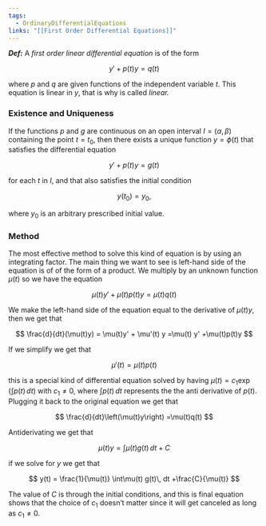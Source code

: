 ```yaml
---
tags:
  - OrdinaryDifferentialEquations
links: "[[First Order Differential Equations]]"
---
```

*********Def:********* A _first order linear differential equation_ is of the form

$$ y' +p(t)y= q(t) $$

where $p$ and $q$ are given functions of the independent variable $t$. This equation is linear in $y$, that is why is called _linear._

### Existence and Uniqueness

If the functions $p$ and $g$ are continuous on an open interval $I=(\alpha, \beta)$ containing the point $t = t_0$, then there exists a unique function $y = \phi(t)$ that satisfies the differential equation

$$ y' + p(t)y = g(t) $$

for each $t$ in $I$, and that also satisfies the initial condition

$$ y(t_0) = y_0, $$

where $y_0$ is an arbitrary prescribed initial value.

### Method

The most effective method to solve this kind of equation is by using an integrating factor. The main thing we want to see is left-hand side of the equation is of of the form of a product. We multiply by an unknown function $\mu(t)$ so we have the equation

$$ \mu(t) y' +\mu(t)p(t)y= \mu(t)q(t) $$

We make the left-hand side of the equation equal to the derivative of $\mu (t) y$, then we get that

$$ \frac{d}{dt}(\mu(t)y) = \mu(t)y' + \mu'(t) y =\mu(t) y' +\mu(t)p(t)y $$

If we simplify we get that

$$ \mu'(t) = \mu(t) p(t) $$

this is a special kind of differential equation solved by having $\mu(t) = c_1 \exp(\int p(t)\, dt)$ with $c_1 \ne 0$, where $\int p(t) \, dt$ represents the the anti derivative of $p(t)$. Plugging it back to the original equation we get that

$$ \frac{d}{dt}\left(\mu(t)y\right) =\mu(t)q(t) $$

Antiderivating we get that

$$ \mu(t) y = \int \mu(t) g(t) \, dt +C $$

if we solve for $y$ we get that

$$ y(t) = \frac{1}{\mu(t)} \int\mu(t) g(t)\, dt +\frac{C}{\mu(t)} $$

The value of $C$ is through the initial conditions, and this is final equation shows that the choice of $c_1$ doesn’t matter since it will get canceled as long as $c_1 \ne 0$.